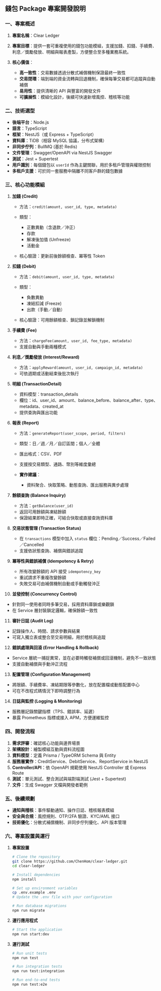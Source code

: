 ## 錢包 Package 專案開發說明

### 一、專案概述

1. **專案名稱**：Clear Ledger
2. **專案目標**：提供一套可重複使用的錢包功能模組，支援加錢、扣錢、手續費、利息／獎勵發放、明細與報表產製，方便整合至多種業務系統。
3. **核心價值**：

   * **高一致性**：交易數據透過分散式補償機制保證最終一致性
   * **交易閉環**：端到端的資金流轉與回退機制，確保每筆交易都可追蹤與自動補償
   * **易用性**：提供清晰的 API 與豐富的開發文件
   * **可擴展性**：模組化設計，後續可快速新增風控、稽核等功能

### 二、技術選型

* **後端平台**：Node.js
* **語言**：TypeScript
* **框架**：NestJS（或 Express + TypeScript）
* **資料庫**：TiDB（相容 MySQL 協議，分布式架構）
* **非同步佇列**：BullMQ (基於 Redis)
* **文件管理**：Swagger/OpenAPI via NestJS Swagger
* **測試**：Jest + Supertest
* **用戶識別**：每個錢包以 `userId` 作為主鍵關聯，用於多租戶管理與權限控制
* **多租戶支援**：可於同一套服務中隔離不同客戶群的錢包數據

### 三、核心功能模組

1. **加錢 (Credit)**

   * 方法：`credit(amount, user_id, type, metadata)`
   * 類型：

     * 正數異動（含退款／沖正）
     * 存款
     * 解凍後加值 (Unfreeze)
     * 活動金
   * 核心驗證：更新前後餘額檢查、冪等性 Token

2. **扣錢 (Debit)**

   * 方法：`debit(amount, user_id, type, metadata)`
   * 類型：

     * 負數異動
     * 凍結扣減 (Freeze)
     * 出款（手動／自動）
   * 核心驗證：可用餘額檢查、鎖記錄並解鎖機制

3. **手續費 (Fee)**

   * 方法：`chargeFee(amount, user_id, fee_type, metadata)`
   * 支援自動與手動兩種模式

4. **利息／獎勵發放 (Interest/Reward)**

   * 方法：`applyReward(amount, user_id, campaign_id, metadata)`
   * 可依週期或活動結束後批次執行

5. **明細 (TransactionDetail)**

   * 資料模型：transaction\_details
   * 欄位：id、user\_id、amount、balance\_before、balance\_after、type、metadata、created\_at
   * 提供查詢與匯出功能

6. **報表 (Report)**

   * 方法：`generateReport(user_scope, period, filters)`
   * 類型：日／週／月／自訂區間；個人／全體
   * 匯出格式：CSV、PDF
   * 支援按交易類型、通路、幣別等維度彙總
   * **實作建議**：

     * 資料聚合、快取策略、動態查詢、匯出服務與異步處理

7. **餘額查詢 (Balance Inquiry)**

   * 方法：`getBalance(user_id)`
   * 返回可用餘額與凍結餘額
   * 保證結果即時正確，可結合快取或直接查詢資料庫

8. **交易狀態管理 (Transaction Status)**

   * 在 `transactions` 模型中加入 `status` 欄位：Pending／Success／Failed／Cancelled
   * 支援依狀態查詢、補償與錯誤追蹤

9. **冪等性與錯誤補償 (Idempotency & Retry)**

   * 所有改變餘額的 API 接受 `idempotency_key`
   * 重試請求不重複改變餘額
   * 失敗交易可由補償機制自動或手動觸發沖正

10. **並發控制 (Concurrency Control)**

* 針對同一使用者同時多筆交易，採用資料庫鎖或樂觀鎖
* 在 Service 層封裝鎖定邏輯，確保餘額一致性

11. **審計日誌 (Audit Log)**

* 記錄操作人、時間、請求參數與結果
* 可寫入獨立表或整合至交易明細，用於稽核與追蹤

12. **錯誤處理與回滾 (Error Handling & Rollback)**

* Service 層統一捕捉異常，並在必要時觸發補償或回滾機制，避免不一致狀態
* 支援自動補償與手動沖正流程

13. **配置管理 (Configuration Management)**

* 將限額、手續費率、凍結期限等參數化，放在配置檔或動態配置中心
* 可在不改程式碼情況下即時調整行為

14. **日誌與監控 (Logging & Monitoring)**

* 服務層記錄關鍵指標（TPS、錯誤率、延遲）
* 暴露 Prometheus 指標或接入 APM，方便運維監控

### 四、開發流程

1. **需求評審**：確認核心功能與邊界場景
2. **架構設計**：繪製模組互動與資料流程圖
3. **資料模型**：定義 Prisma / TypeORM Schema 與 Entity
4. **服務層實作**：CreditService、DebitService、ReportService in NestJS
5. **Controller/API**：依 OpenAPI 規範使用 NestJS Controller 或 Express Route
6. **測試**：單元測試、整合測試與端對端測試 (Jest + Supertest)
7. **文件**：生成 Swagger 文檔與開發者範例

### 五、後續規劃

* **通知與稽核**：事件驅動通知、操作日誌、稽核報表模組
* **安全與合規**：風控規則、OTP/2FA 驗證、KYC/AML 接口
* **技術優化**：分散式補償機制、非同步佇列優化、API 版本管理

### 六、專案設置與運行

1. **專案設置**

   ```bash
   # Clone the repository
   git clone https://github.com/ChenHom/clear-ledger.git
   cd clear-ledger

   # Install dependencies
   npm install

   # Set up environment variables
   cp .env.example .env
   # Update the .env file with your configuration

   # Run database migrations
   npm run migrate
   ```

2. **運行應用程式**

   ```bash
   # Start the application
   npm run start:dev
   ```

3. **運行測試**

   ```bash
   # Run unit tests
   npm run test

   # Run integration tests
   npm run test:integration

   # Run end-to-end tests
   npm run test:e2e
   ```
